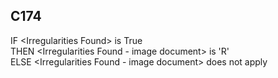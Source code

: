 ## C174
IF &lt;Irregularities Found&gt; is True  
  THEN &lt;Irregularities Found - image document&gt; is 'R'  
  ELSE &lt;Irregularities Found - image document&gt; does not apply
